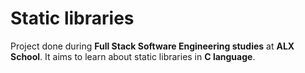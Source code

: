 # Static libraries

Project done during **Full Stack Software Engineering studies** at **ALX School**. It aims to learn about static libraries in **C language**.
